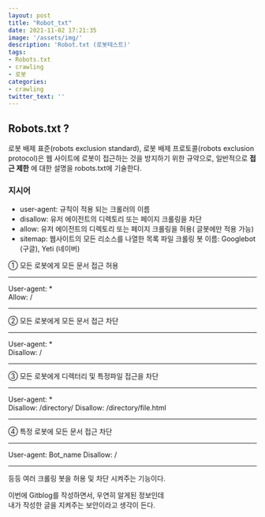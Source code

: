 ```yaml
---
layout: post
title: "Robot_txt"
date: 2021-11-02 17:21:35
image: '/assets/img/'
description: 'Robot.txt (로봇테스트)'
tags:
- Robots.txt
- crawling
- 로봇
categories:
- crawling
twitter_text: ''
---
```


## Robots.txt ?

로봇 배제 표준(robots exclusion standard), 로봇 배제 프로토콜(robots exclusion protocol)은 웹 사이트에 로봇이 접근하는 것을 방지하기 위한 규약으로, 일반적으로 __접근 제한__ 에 대한 설명을 robots.txt에 기술한다.

### 지시어 ###

- user-agent: 규칙이 적용 되는 크롤러의 이름
- disallow: 유저 에이전트의 디렉토리 또는 페이지 크롤링을 차단
- allow: 유저 에이전트의 디렉토리 또는 페이지 크롤링을 허용( 글봇에만 적용 가능)
- sitemap: 웹사이트의 모든 리소스를 나열한 목록 파일
크롤링 봇 이름: Googlebot (구글), Yeti (네이버)

① 모든 로봇에게 모든 문서 접근 허용  

---
User-agent: *  
Allow: /

---

② 모든 로봇에게 모든 문서 접근 차단  

---

User-agent: *  
Disallow: /

---

③ 모든 로봇에게 디렉터리 및 특정파일 접근을 차단  

---

User-agent: *  
Disallow: /directory/
Disallow: /directory/file.html

---  

④ 특정 로봇에 모든 문서 접근 차단  

---

User-agent: Bot_name
Disallow: /

---  

등등 여러 크롤링 봇을 허용 및 차단 시켜주는 기능이다.

이번에 Gitblog를 작성하면서, 우연히 알게된 정보인데  
내가 작성한 글을 지켜주는 보안이라고 생각이 든다.

